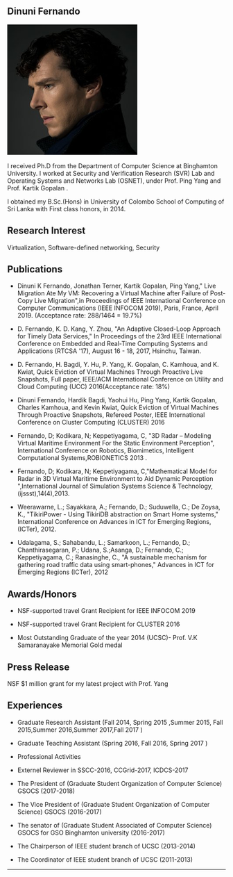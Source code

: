 ## Dinuni Fernando

<img class="profile-picture" src="sherlock.jpg">

I received Ph.D from the Department of Computer Science at Binghamton University. I worked at Security and Verification Research (SVR) Lab and Operating Systems and Networks Lab (OSNET), under Prof. Ping Yang and Prof. Kartik Gopalan . 

I obtained my B.Sc.(Hons) in University of Colombo School of Computing of Sri Lanka with First class honors, in 2014.


## Research Interest

Virtualization, Software-defined networking, Security
## Publications

+ Dinuni K Fernando, Jonathan Terner, Kartik Gopalan, Ping Yang," Live Migration Ate My VM: Recovering a Virtual Machine after Failure of Post-Copy Live Migration",in Proceedings of IEEE International Conference on Computer Communications (IEEE INFOCOM 2019), Paris, France, April 2019. (Acceptance rate: 288/1464 = 19.7%)

+ D. Fernando, K. D. Kang, Y. Zhou, "An Adaptive Closed-Loop Approach for Timely Data Services," In Proceedings of the 23rd IEEE International Conference on Embedded and Real-Time Computing Systems and Applications (RTCSA '17), August 16 - 18, 2017, Hsinchu, Taiwan.

+ D. Fernando, H. Bagdi, Y. Hu, P. Yang, K. Gopalan, C. Kamhoua, and K. Kwiat, Quick Eviction of Virtual Machines Through Proactive Live Snapshots, Full paper, IEEE/ACM International Conference on Utility and Cloud Computing (UCC) 2016(Acceptance rate: 18%)

+ Dinuni Fernando, Hardik Bagdi, Yaohui Hu, Ping Yang, Kartik Gopalan, Charles Kamhoua, and Kevin Kwiat, Quick Eviction of Virtual Machines Through Proactive Snapshots, Refereed Poster, IEEE International Conference on Cluster Computing (CLUSTER) 2016

+ Fernando, D; Kodikara, N; Keppetiyagama, C, "3D Radar – Modeling Virtual Maritime Environment For the Static Environment Perception", International Conference on Robotics, Biomimetics, Intelligent Computational Systems,ROBIONETICS 2013 .

+ Fernando, D; Kodikara, N; Keppetiyagama, C,"Mathematical Model for Radar in 3D Virtual Maritime Environment to Aid Dynamic Perception ",International Journal of Simulation Systems Science & Technology,(ijssst),14(4),2013.

+ Weerawarne, L.; Sayakkara, A.; Fernando, D.; Suduwella, C.; De Zoysa, K., "TikiriPower - Using TikiriDB abstraction on Smart Home systems," International Conference on Advances in ICT for Emerging Regions, (ICTer), 2012.

+ Udalagama, S.; Sahabandu, L.; Samarkoon, L.; Fernando, D.; Chanthirasegaran, P.; Udana, S.;Asanga, D.; Fernando, C.; Keppetiyagama, C.; Ranasinghe, C., "A sustainable mechanism for gathering road traffic data using smart-phones," Advances in ICT for Emerging Regions (ICTer), 2012

## Awards/Honors
+ NSF-supported travel Grant Recipient for IEEE INFOCOM 2019

+ NSF-supported travel Grant Recipient for CLUSTER 2016

+ Most Outstanding Graduate of the year 2014 (UCSC)- Prof. V.K Samaranayake Memorial Gold medal


## Press Release
NSF $1 million grant for my latest project with Prof. Yang

## Experiences
+ Graduate Research Assistant (Fall 2014, Spring 2015 ,Summer 2015, Fall 2015,Summer 2016,Summer 2017,Fall 2017 )

+ Graduate Teaching Assistant (Spring 2016, Fall 2016, Spring 2017 )

+ Professional Activities

+ Externel Reviewer in SSCC-2016, CCGrid-2017, ICDCS-2017

+ The President of (Graduate Student Organization of Computer Science) GSOCS (2017-2018)

+ The Vice President of (Graduate Student Organization of Computer Science) GSOCS (2016-2017)

+ The senator of (Graduate Student Associated of Computer Science) GSOCS for GSO Binghamton university (2016-2017)

+ The Chairperson of IEEE student branch of UCSC (2013-2014)

+ The Coordinator of IEEE student branch of UCSC (2011-2013)



---



